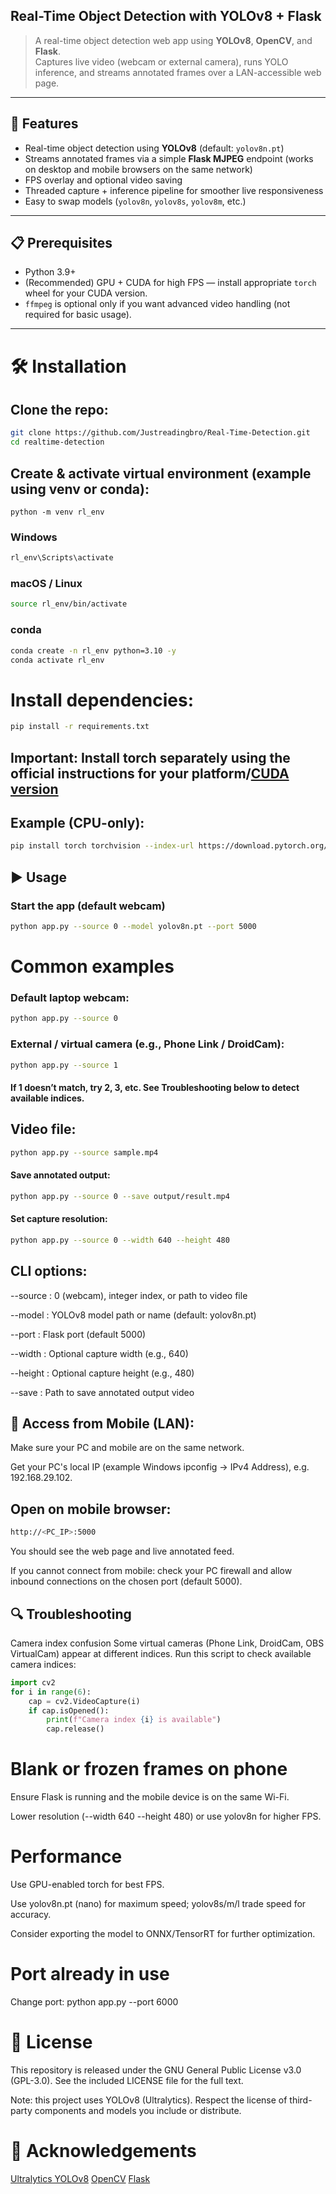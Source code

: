 ## Real-Time Object Detection with YOLOv8 + Flask

> A real-time object detection web app using **YOLOv8**, **OpenCV**, and **Flask**.  
> Captures live video (webcam or external camera), runs YOLO inference, and streams annotated frames over a LAN-accessible web page.

---

## 🚀 Features
- Real-time object detection using **YOLOv8** (default: `yolov8n.pt`)  
- Streams annotated frames via a simple **Flask MJPEG** endpoint (works on desktop and mobile browsers on the same network)  
- FPS overlay and optional video saving  
- Threaded capture + inference pipeline for smoother live responsiveness  
- Easy to swap models (`yolov8n`, `yolov8s`, `yolov8m`, etc.)

---

## 📋 Prerequisites
- Python 3.9+  
- (Recommended) GPU + CUDA for high FPS — install appropriate `torch` wheel for your CUDA version.  
- `ffmpeg` is optional only if you want advanced video handling (not required for basic usage).

---

# 🛠️ Installation

## Clone the repo:
```bash
git clone https://github.com/Justreadingbro/Real-Time-Detection.git
cd realtime-detection
```
## Create & activate virtual environment (example using venv or conda):

```venv
python -m venv rl_env
```
### Windows
```bash
rl_env\Scripts\activate
```
### macOS / Linux
```bash
source rl_env/bin/activate
```
### conda
```bash
conda create -n rl_env python=3.10 -y
conda activate rl_env
```
# Install dependencies:

```bash
pip install -r requirements.txt
```
## **Important: Install torch separately using the official instructions for your platform/[CUDA version](https://pytorch.org/get-started/locally/)**
## Example (CPU-only):

```bash
pip install torch torchvision --index-url https://download.pytorch.org/whl/cpu
```
## ▶️ Usage
### Start the app (default webcam)
```bash
python app.py --source 0 --model yolov8n.pt --port 5000
```
# Common examples
### Default laptop webcam:

```bash
python app.py --source 0
```
### External / virtual camera (e.g., Phone Link / DroidCam):

```bash
python app.py --source 1
```
#### If 1 doesn’t match, try 2, 3, etc. See Troubleshooting below to detect available indices.

## Video file:

```bash
python app.py --source sample.mp4
```
#### Save annotated output:

```bash
python app.py --source 0 --save output/result.mp4
```
#### Set capture resolution:

```bash
python app.py --source 0 --width 640 --height 480
```
## CLI options:

--source : 0 (webcam), integer index, or path to video file

--model : YOLOv8 model path or name (default: yolov8n.pt)

--port : Flask port (default 5000)

--width : Optional capture width (e.g., 640)

--height : Optional capture height (e.g., 480)

--save : Path to save annotated output video

## 📱 Access from Mobile (LAN):

Make sure your PC and mobile are on the same network.

Get your PC's local IP (example Windows ipconfig → IPv4 Address), e.g. 192.168.29.102.

## Open on mobile browser:

```bash
http://<PC_IP>:5000
```

You should see the web page and live annotated feed.

If you cannot connect from mobile: check your PC firewall and allow inbound connections on the chosen port (default 5000).

## 🔍 Troubleshooting
Camera index confusion
Some virtual cameras (Phone Link, DroidCam, OBS VirtualCam) appear at different indices. Run this script to check available camera indices:

```python
import cv2
for i in range(6):
    cap = cv2.VideoCapture(i)
    if cap.isOpened():
        print(f"Camera index {i} is available")
        cap.release()
```
# Blank or frozen frames on phone

Ensure Flask is running and the mobile device is on the same Wi-Fi.

Lower resolution (--width 640 --height 480) or use yolov8n for higher FPS.

# Performance

Use GPU-enabled torch for best FPS.

Use yolov8n.pt (nano) for maximum speed; yolov8s/m/l trade speed for accuracy.

Consider exporting the model to ONNX/TensorRT for further optimization.

# Port already in use

Change port: python app.py --port 6000

# 🧾 License
This repository is released under the GNU General Public License v3.0 (GPL-3.0). See the included LICENSE file for the full text.

Note: this project uses YOLOv8 (Ultralytics). Respect the license of third-party components and models you include or distribute.

# 🙏 Acknowledgements

[Ultralytics YOLOv8](https://github.com/ultralytics/ultralytics)
[OpenCV](https://opencv.org/)
[Flask](https://flask.palletsprojects.com/en/stable/)